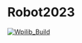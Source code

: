 # Robot2023

[![Wpilib_Build](https://github.com/first-team-93-new-apple-corp/Robot2023/actions/workflows/main.yml/badge.svg)](https://github.com/first-team-93-new-apple-corp/Robot2023/actions/workflows/main.yml)

